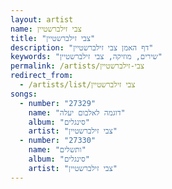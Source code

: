 ```yaml
---
layout: artist
name: צבי זילברשטיין
title: "צבי זילברשטיין"
description: "דף האמן צבי זילברשטיין"
keywords: "שירים, מוזיקה, צבי זילברשטיין"
permalink: /artists/צבי-זילברשטיין
redirect_from:
  - /artists/list/צבי זילברשטיין
songs:
  - number: "27329"
    name: "דוגמה לאלבום יעלה"
    album: "סינגלים"
    artist: "צבי זילברשטיין"
  - number: "27330"
    name: "ותשלים"
    album: "סינגלים"
    artist: "צבי זילברשטיין"
---
```

